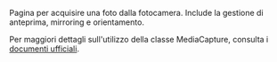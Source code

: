 ﻿Pagina per acquisire una foto dalla fotocamera. Include la gestione di anteprima, mirroring e orientamento.

Per maggiori dettagli sull'utilizzo della classe MediaCapture, consulta i [documenti ufficiali](https://docs.microsoft.com/uwp/api/windows.media.capture.mediacapture).